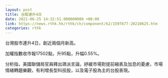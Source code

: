 ```yaml
---
layout: post
title: 台股連升4日
date: 2021-06-25 14:32:51.000000000 +08:00
link: https://news.rthk.hk/rthk/ch/component/k2/1597677-20210625.htm
categories: rthk
---
```


台灣股市連升4日，創近兩個月新高。

加權指數收市報17502點，升95點，升幅0.55%。

分析指，美國聯儲局官員釋出鴿派言論，紓緩市場對提前縮表及加息的憂慮，市場情緒轉趨樂觀，有利增長型科技股，以及電子股為主的台股表現。
